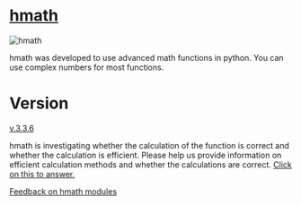 # [hmath](https://caleb7023.hmath.pro)

![hmath](https://caleb7023.hmath.pro)

hmath was developed to use advanced math functions in python.
You can use complex numbers for most functions.

# Version
[v.3.3.6](https://caleb7023.hmath.pro/version/v-3-3-6)

hmath is investigating whether the calculation of the function is correct and whether the calculation is efficient. 
Please help us provide information on efficient calculation methods and whether the calculations are correct.
[Click on this to answer.](https://caleb7023.hmath.pro/Feedback)


[Feedback on hmath modules](https://caleb7023.hmath.pro/Feedback)
